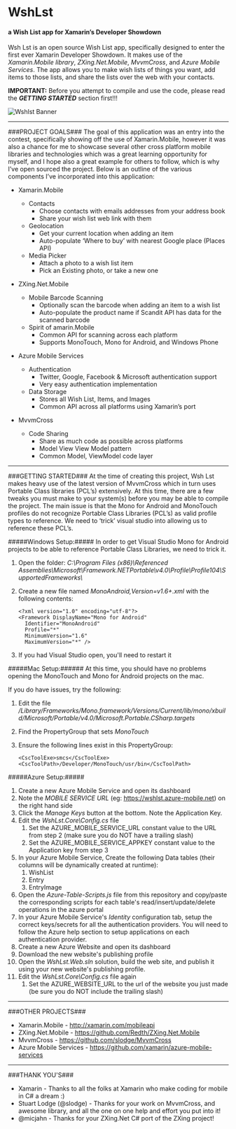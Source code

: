 # WshLst #
#### a Wish List app for Xamarin’s Developer Showdown ####

Wsh Lst is an open source Wish List app, specifically designed to enter the first ever Xamarin Developer Showdown.  It makes use of the *Xamarin.Mobile library*, *ZXing.Net.Mobile*, *MvvmCross*, and *Azure Mobile Services*.  The app allows you to make wish lists of things you want, add items to those lists, and share the lists over the web with your contacts.

**IMPORTANT:** Before you attempt to compile and use the code, please read the ***GETTING STARTED*** section first!!!
 
![Wshlst Banner](https://raw.github.com/Redth/WshLst/master/WshLst-Banner.png)

----------


###PROJECT GOALS###
The goal of this application was an entry into the contest, specifically showing off the use of Xamarin.Mobile, however it was also a chance for me to showcase several other cross platform mobile libraries and technologies which was a great learning opportunity for myself, and I hope also a great example for others to follow, which is why I’ve open sourced the project.  Below is an outline of the various components I’ve incorporated into this application:

- Xamarin.Mobile
	- Contacts
		- Choose contacts with emails addresses from your address book
		- Share your wish list web link with them
	- Geolocation
		- Get your current location when adding an item 
		- Auto-populate ‘Where to buy’ with nearest Google place (Places API)
	- Media Picker
		- Attach a photo to a wish list item
		- Pick an Existing photo, or take a new one

- ZXing.Net.Mobile
	- Mobile Barcode Scanning
		- Optionally scan the barcode when adding an item to a wish list
		- Auto-populate the product name if Scandit API has data for the scanned barcode
	- Spirit of amarin.Mobile
		- Common API for scanning across each platform
		- Supports MonoTouch, Mono for Android, and Windows Phone

- Azure Mobile Services
	- Authentication
		- Twitter, Google, Facebook & Microsoft authentication support
		- Very easy authentication implementation
	- Data Storage
		- Stores all Wish List, Items, and Images
		- Common API across all platforms using Xamarin’s port

- MvvmCross
	- Code Sharing
		- Share as much code as possible across platforms
		- Model View View Model pattern
		- Common Model, ViewModel code layer



----------

###GETTING STARTED###
At the time of creating this project, Wsh Lst makes heavy use of the latest version of MvvmCross which in turn uses Portable Class libraries (PCL’s) extensively.  At this time, there are a few tweaks you must make to your system(s) before you may be able to compile the project.  The main issue is that the Mono for Android and MonoTouch profiles do not recognize Portable Class Libraries (PCL’s) as valid profile types to reference.  We need to ‘trick’ visual studio into allowing us to reference these PCL’s.

#####Windows Setup:#####
In order to get Visual Studio Mono for Android projects to be able to reference Portable Class Libraries, we need to trick it.

1. Open the folder: *C:\Program Files (x86)\Referenced Assemblies\Microsoft\Framework\.NETPortable\v4.0\Profile\Profile104\SupportedFrameworks\\*
2. Create a new file named *MonoAndroid,Version=v1.6+.xml* with the following contents:

	```
	<?xml version="1.0" encoding="utf-8"?>
	<Framework DisplayName="Mono for Android"
	  Identifier="MonoAndroid"
	  Profile="*"
	  MinimumVersion="1.6"
	  MaximumVersion="*" />
	```
3. If you had Visual Studio open, you'll need to restart it



#####Mac Setup:######
At this time, you should have no problems opening the MonoTouch and Mono for Android projects on the mac.

If you do have issues, try the following:

1. Edit the file */Library/Frameworks/Mono.framework/Versions/Current/lib/mono/xbuild/Microsoft/Portable/v4.0/Microsoft.Portable.CSharp.targets*
2. Find the PropertyGroup that sets *<TargetFrameworkIdentifier>MonoTouch</TargetFrameworkIdentifier>*
3. Ensure the following lines exist in this PropertyGroup:

	```
	<CscToolExe>smcs</CscToolExe>
	<CscToolPath>/Developer/MonoTouch/usr/bin</CscToolPath>
	```


#####Azure Setup:#####
1. Create a new Azure Mobile Service and open its dashboard
2. Note the *MOBILE SERVICE URL* (eg: https://wshlst.azure-mobile.net) on the right hand side
3. Click the *Manage Keys* button at the bottom.  Note the Application Key.
4. Edit the *WshLst.Core\Config.cs* file
	1. Set the AZURE\_MOBILE\_SERVICE\_URL constant value to the URL from step 2 (make sure you do NOT have a trailing slash)
	2. Set the AZURE\_MOBILE\_SERVICE\_APPKEY constant value to the Application key from step 3
5. In your Azure Mobile Service, Create the following Data tables (their columns will be dynamically created at runtime):
	1. WishList
	2. Entry
	3. EntryImage
6. Open the *Azure-Table-Scripts.js* file from this repository and copy/paste the corresponding scripts for each table's read/insert/update/delete operations in the azure portal
7. In your Azure Mobile Service's *Identity* configuration tab, setup the correct keys/secrets for all the authentication providers.  You will need to follow the Azure help section to setup applications on each authentication provider.
8. Create a new Azure Website and open its dashboard
9. Download the new website's publishing profile
10. Open the *WshLst.Web.sln* solution, build the web site, and publish it using your new website's publishing profile.
11. Edit the *WshLst.Core\Config.cs* file again
	1. Set the AZURE\_WEBSITE\_URL to the url of the website you just made (be sure you do NOT include the trailing slash)



----------

###OTHER PROJECTS###
-	Xamarin.Mobile - http://xamarin.com/mobileapi
-	ZXing.Net.Mobile - https://github.com/Redth/ZXing.Net.Mobile
-	MvvmCross - https://github.com/slodge/MvvmCross
-	Azure Mobile Services - https://github.com/xamarin/azure-mobile-services


----------

###THANK YOU'S###
- Xamarin - Thanks to all the folks at Xamarin who make coding for mobile in C# a dream :)
- Stuart Lodge (@slodge) - Thanks for your work on MvvmCross, and awesome library, and all the one on one help and effort you put into it!
- @micjahn - Thanks for your ZXing.Net C# port of the ZXing project! 

